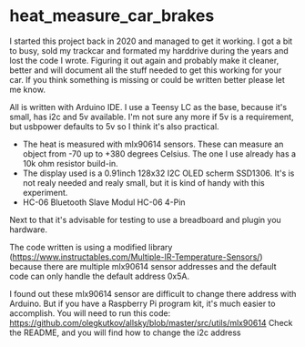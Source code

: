 # heat_measure_car_brakes

I started this project back in 2020 and managed to get it working. I got a bit to busy, sold my trackcar and formated my harddrive during the years and lost the code I wrote.
Figuring it out again and probably make it cleaner, better and will document all the stuff needed to get this working for your car.
If you think something is missing or could be written better please let me know.

All is written with Arduino IDE.
I use a Teensy LC as the base, because it's small, has i2c and 5v available. I'm not sure any more if 5v is a requirement, but usbpower defaults to 5v so I think it's also practical.

* The heat is measured with mlx90614 sensors. These can measure an object from -70 up to +380 degrees Celsius. The one I use already has a 10k ohm resistor build-in.
* The display used is a 0.91inch 128x32 I2C OLED scherm SSD1306. It's is not realy needed and realy small, but it is kind of handy with this experiment.
* HC-06 Bluetooth Slave Modul HC-06 4-Pin

Next to that it's advisable for testing to use a breadboard and plugin you hardware.

The code written is using a modified library (https://www.instructables.com/Multiple-IR-Temperature-Sensors/) because there are multiple mlx90614 sensor addresses and the default code can only handle the default address 0x5A.

I found out these mlx90614 sensor are difficult to change there address with Arduino. But if you have a Raspberry Pi program kit, it's much easier to accomplish. 
You will need to run this code: https://github.com/olegkutkov/allsky/blob/master/src/utils/mlx90614
Check the README, and you will find how to change the i2c address
